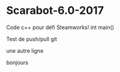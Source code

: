 ﻿# Scarabot-6.0-2017

Code c++ pour défi Steamworks!
int main()

Test de push/pull git

une autre ligne

bonjours